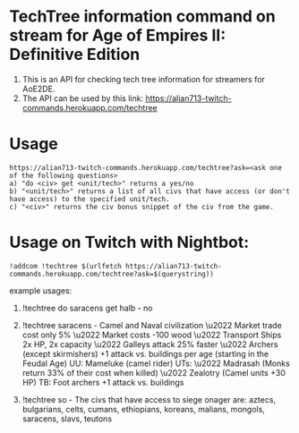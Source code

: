 # TechTree information command on stream for Age of Empires II: Definitive Edition
1. This is an API for checking tech tree information for streamers for AoE2DE.
2. The API can be used by this link: https://alian713-twitch-commands.herokuapp.com/techtree
# Usage
    https://alian713-twitch-commands.herokuapp.com/techtree?ask=<ask one of the following questions>
    a) "do <civ> get <unit/tech>" returns a yes/no
    b) "<unit/tech>" returns a list of all civs that have access (or don't have access) to the specified unit/tech.
    c) "<civ>" returns the civ bonus snippet of the civ from the game.

# Usage on Twitch with Nightbot:
`!addcom !techtree $(urlfetch https://alian713-twitch-commands.herokuapp.com/techtree?ask=$(querystring))`

example usages:
1. !techtree do saracens get halb - no

2. !techtree saracens - Camel and Naval civilization \u2022 Market trade cost only 5% \u2022 Market costs -100 wood \u2022 Transport Ships 2x HP, 2x capacity \u2022 Galleys attack 25% faster \u2022 Archers (except skirmishers) +1 attack vs. buildings per age (starting in the Feudal Age) UU: Mameluke (camel rider) UTs: \u2022 Madrasah (Monks return 33% of their cost when killed) \u2022 Zealotry (Camel units +30 HP) TB: Foot archers +1 attack vs. buildings

3. !techtree so - The civs that have access to siege onager are: aztecs, bulgarians, celts, cumans, ethiopians, koreans, malians, mongols, saracens, slavs, teutons
